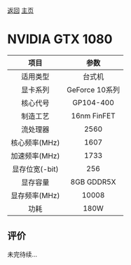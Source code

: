 [返回](../../)  [主页](https://github.com/93Alliance/diy-pc/)
# NVIDIA GTX 1080

| 项目 | 参数 |
| :------: | :------: |
|适用类型 | 台式机|
|显卡系列| GeForce 10系列|
|核心代号|GP104-400 |
|制造工艺| 16nm FinFET |
|流处理器| 2560 |
|核心频率(MHz)| 1607 |
|加速频率(MHz)|1733 |
|显存位宽(-bit)| 256 |
|显存容量| 8GB GDDR5X |
|显存频率(MHz)| 10008 |
|功耗|180W |

## 评价

 未完待续...